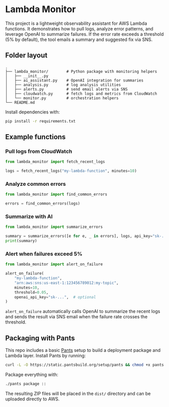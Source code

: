 # Lambda Monitor

This project is a lightweight observability assistant for AWS Lambda functions.
It demonstrates how to pull logs, analyze error patterns, and leverage OpenAI
to summarize failures. If the error rate exceeds a threshold (5% by default),
the tool emails a summary and suggested fix via SNS.

## Folder layout

```
.
├── lambda_monitor/        # Python package with monitoring helpers
│   ├── __init__.py
│   ├── ai_assistant.py    # OpenAI integration for summaries
│   ├── analysis.py        # log analysis utilities
│   ├── alerts.py          # send email alerts via SNS
│   ├── cloudwatch.py      # fetch logs and metrics from CloudWatch
│   └── monitor.py         # orchestration helpers
└── README.md
```

Install dependencies with:

```bash
pip install -r requirements.txt
```

## Example functions

### Pull logs from CloudWatch

```python
from lambda_monitor import fetch_recent_logs

logs = fetch_recent_logs("my-lambda-function", minutes=10)
```

### Analyze common errors

```python
from lambda_monitor import find_common_errors

errors = find_common_errors(logs)
```

### Summarize with AI

```python
from lambda_monitor import summarize_errors

summary = summarize_errors([e for e, _ in errors], logs, api_key="sk-...")
print(summary)
```

### Alert when failures exceed 5%

```python
from lambda_monitor import alert_on_failure

alert_on_failure(
    "my-lambda-function",
    "arn:aws:sns:us-east-1:123456789012:my-topic",
    minutes=10,
    threshold=0.05,
    openai_api_key="sk-...",  # optional
)
```

`alert_on_failure` automatically calls OpenAI to summarize the recent logs and
sends the result via SNS email when the failure rate crosses the threshold.

## Packaging with Pants

This repo includes a basic [Pants](https://www.pantsbuild.org/) setup to
build a deployment package and Lambda layer. Install Pants by running:

```bash
curl -L -O https://static.pantsbuild.org/setup/pants && chmod +x pants
```

Package everything with:

```bash
./pants package ::
```

The resulting ZIP files will be placed in the `dist/` directory and can be
uploaded directly to AWS.
